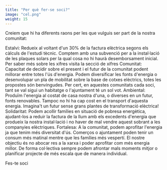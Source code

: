 ```yaml
---
title: "Per què fer-se soci?"
image: "cel.png"
weight: 15
---
```


Creiem que hi ha diferents raons per les que vulguis ser part de la nostra comunitat:

Estalvi: Redueix al voltant d'un 30% de la factura elèctrica segons els càlculs de l'estudi tècnic. Comptem amb una subvenció per a la instal·lació de les plaques solars per la qual cosa no hi haurà desemborsament inicial. Per saber més sobre les xifres visita la secció de xifres
Comunitat: Capacitat de decidir sobre el present i el futur de la comunitat podent millorar entre totes l'ús d'energia. Podem diversificar les fonts d'energia o desenvolupar un pla de mobilitat sobre la base de cotxes elèctrics, totes les propostes són benvingudes. Per cert, en aquestes comunitats cada soci, tant se val sigui un habitatge o l'ajuntament té un sol vot.
Ambiental: Produïm l'energia al costat de casa nostra d'una, o diverses en un futur, fonts renovables. Tampoc no hi ha cap cost en el transport d'aquesta energia. Imagina't un futur sense grans plantes de transformació elèctrica!
Solidaritat: Podem acollir famílies en situació de pobresa energètica, ajudant-los a reduir la factura de la llum amb els excedents d'energia que produeix la nostra instal·lació i no haver de mal vendre aquest sobrant a les companyies elèctriques.
Fortalesa: A la comunitat, podem aprofitar l'energia ja que tenim més diversitat d'ús. Comerços o ajuntament poden tenir un consum més matinal mentre que les famílies més vespertí. El nostre objectiu és no abocar res a la xarxa i poder aprofitar com més energia millor. De forma col·lectiva sempre podem afrontar mals moments mitjor o planificar projecte de més escala que de manera individual.

Fes-te soci